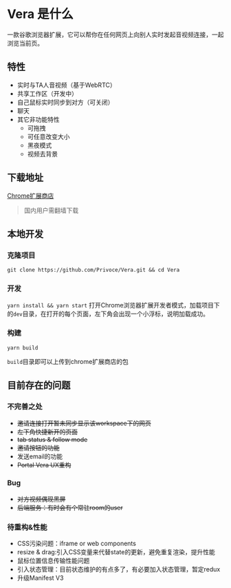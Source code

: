 # Vera 是什么

一款谷歌浏览器扩展，它可以帮你在任何网页上向别人实时发起音视频连接，一起浏览当前页。
## 特性

- 实时与TA人音视频（基于WebRTC）
- 共享工作区（开发中）
- 自己鼠标实时同步到对方（可关闭）
- 聊天
- 其它非功能特性
  - 可拖拽
  - 可任意改变大小
  - 黑夜模式
  - 视频去背景

## 下载地址

[Chrome扩展商店](https://chrome.google.com/webstore/detail/vera-cobrowse-doc-figma-p/ccegbnlnelhgaefimiaklaindffpfcmh)

> 国内用户需翻墙下载

## 本地开发

### 克隆项目

`git clone https://github.com/Privoce/Vera.git && cd Vera`

### 开发

`yarn install && yarn start`
打开Chrome浏览器扩展开发者模式，加载项目下的`dev`目录，在打开的每个页面，左下角会出现一个小浮标，说明加载成功。

### 构建

`yarn build`

`build`目录即可以上传到chrome扩展商店的包

## 目前存在的问题

### 不完善之处
- ~~邀请连接打开暂未同步显示该workspace下的网页~~
- ~~左下角快捷新开的页面~~
- ~~tab status & follow mode~~
- ~~邀请按钮的功能~~
- 发送email的功能
- ~~Portal Vera UX重构~~

### Bug
- ~~对方视频偶现黑屏~~
- ~~后端服务：有时会有个常驻room的user~~
### 待重构&性能
- CSS污染问题：iframe or web components
- resize & drag:引入CSS变量来代替state的更新，避免重复渲染，提升性能
- 鼠标位置信息传输性能问题
- 引入状态管理：目前状态维护的有点多了，有必要加入状态管理，暂定redux
- 升级Manifest V3






